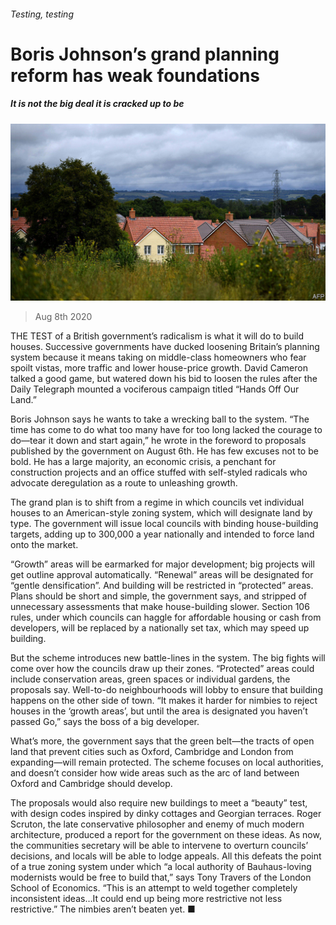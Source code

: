 ###### Testing, testing

# Boris Johnson’s grand planning reform has weak foundations 

##### It is not the big deal it is cracked up to be 

![image](images/20200808_BRP504.jpg) 

> Aug 8th 2020 

THE TEST of a British government’s radicalism is what it will do to build houses. Successive governments have ducked loosening Britain’s planning system because it means taking on middle-class homeowners who fear spoilt vistas, more traffic and lower house-price growth. David Cameron talked a good game, but watered down his bid to loosen the rules after the Daily Telegraph mounted a vociferous campaign titled “Hands Off Our Land.”

Boris Johnson says he wants to take a wrecking ball to the system. “The time has come to do what too many have for too long lacked the courage to do—tear it down and start again,” he wrote in the foreword to proposals published by the government on August 6th. He has few excuses not to be bold. He has a large majority, an economic crisis, a penchant for construction projects and an office stuffed with self-styled radicals who advocate deregulation as a route to unleashing growth.


The grand plan is to shift from a regime in which councils vet individual houses to an American-style zoning system, which will designate land by type. The government will issue local councils with binding house-building targets, adding up to 300,000 a year nationally and intended to force land onto the market.

“Growth” areas will be earmarked for major development; big projects will get outline approval automatically. “Renewal” areas will be designated for “gentle densification”. And building will be restricted in “protected” areas. Plans should be short and simple, the government says, and stripped of unnecessary assessments that make house-building slower. Section 106 rules, under which councils can haggle for affordable housing or cash from developers, will be replaced by a nationally set tax, which may speed up building.

But the scheme introduces new battle-lines in the system. The big fights will come over how the councils draw up their zones. “Protected” areas could include conservation areas, green spaces or individual gardens, the proposals say. Well-to-do neighbourhoods will lobby to ensure that building happens on the other side of town. “It makes it harder for nimbies to reject houses in the ‘growth areas’, but until the area is designated you haven’t passed Go,” says the boss of a big developer.

What’s more, the government says that the green belt—the tracts of open land that prevent cities such as Oxford, Cambridge and London from expanding—will remain protected. The scheme focuses on local authorities, and doesn’t consider how wide areas such as the arc of land between Oxford and Cambridge should develop.

The proposals would also require new buildings to meet a “beauty” test, with design codes inspired by dinky cottages and Georgian terraces. Roger Scruton, the late conservative philosopher and enemy of much modern architecture, produced a report for the government on these ideas. As now, the communities secretary will be able to intervene to overturn councils’ decisions, and locals will be able to lodge appeals. All this defeats the point of a true zoning system under which “a local authority of Bauhaus-loving modernists would be free to build that,” says Tony Travers of the London School of Economics. “This is an attempt to weld together completely inconsistent ideas…It could end up being more restrictive not less restrictive.” The nimbies aren’t beaten yet. ■

